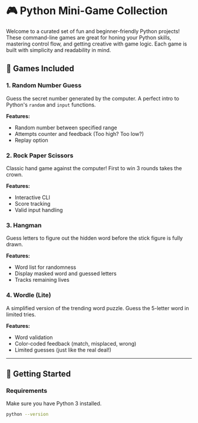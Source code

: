 # 🎮 Python Mini-Game Collection

Welcome to a curated set of fun and beginner-friendly Python projects! These command-line games are great for honing your Python skills, mastering control flow, and getting creative with game logic. Each game is built with simplicity and readability in mind.

## 🧠 Games Included

### 1. Random Number Guess
Guess the secret number generated by the computer. A perfect intro to Python's `random` and `input` functions.

**Features:**
- Random number between specified range
- Attempts counter and feedback (Too high? Too low?)
- Replay option

### 2. Rock Paper Scissors
Classic hand game against the computer! First to win 3 rounds takes the crown.

**Features:**
- Interactive CLI
- Score tracking
- Valid input handling

### 3. Hangman
Guess letters to figure out the hidden word before the stick figure is fully drawn.

**Features:**
- Word list for randomness
- Display masked word and guessed letters
- Tracks remaining lives

### 4. Wordle (Lite)
A simplified version of the trending word puzzle. Guess the 5-letter word in limited tries.

**Features:**
- Word validation
- Color-coded feedback (match, misplaced, wrong)
- Limited guesses (just like the real deal!)

---

## 🚀 Getting Started

### Requirements
Make sure you have Python 3 installed.

```bash
python --version
